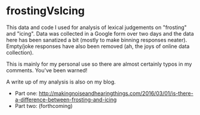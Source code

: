 # frostingVsIcing

This data and code I used for analysis of lexical judgements on "frosting" and "icing". Data was collected in a Google form over two days and the data here has been sanatized a bit (mostly to make binning responses neater). Empty/joke responses have also been removed (ah, the joys of online data collection). 

This is mainly for my personal use so there are almost certainly typos in my comments. You've been warned!

A write up of  my analysis is also on my blog. 
- Part one: http://makingnoiseandhearingthings.com/2016/03/01/is-there-a-difference-between-frosting-and-icing
- Part two: (forthcoming)

